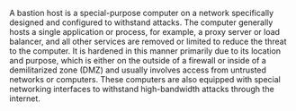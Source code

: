 A bastion host is a special-purpose computer on a network specifically designed and configured to withstand attacks. The computer generally hosts a single application or process, for example, a proxy server or load balancer, and all other services are removed or limited to reduce the threat to the computer. It is hardened in this manner primarily due to its location and purpose, which is either on the outside of a firewall or inside of a demilitarized zone (DMZ) and usually involves access from untrusted networks or computers. These computers are also equipped with special networking interfaces to withstand high-bandwidth attacks through the internet.
